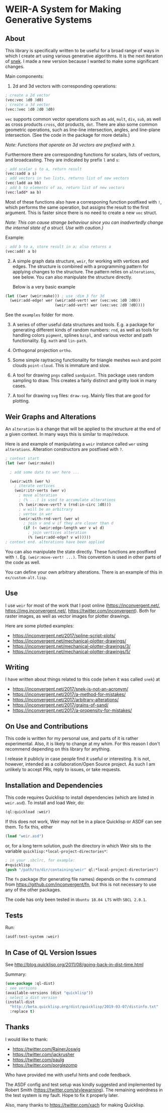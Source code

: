 # WEIR-A System for Making Generative Systems


## About

This library is specifically written to be useful for a broad range of ways in
which I create art using various generative algorithms. It is the next
iteration of [snek](https://github.com/inconvergent/snek). I made a new version
because I wanted to make some significant changes.

Main components:

1. 2d and 3d vectors with corresponding operations:
  ```lisp
  ; create a 2d vector
  (vec:vec 1d0 3d0)
  ; create a 3d vector
  (vec:3vec 1d0 2d0 3d0)
  ```

  `vec` supports common vector operations such as `add`, `mult`, `div`, `sub`,
  as well as cross products `cross`, dot products, `dot`. There are also some
  common geometric operations, such as line-line intersection, angles, and
  line-plane intersection. (See the code in the package for more details.)

  *Note: Functions that operate on 3d vectors are prefixed with `3`.*

  Furthermore there are corresponding functions for scalars, lists of vectors,
  and broadcasting. They are indicated by prefix `l` and `s`:
  ```lisp
  ; add scalar s to a, return result
  (vec:sadd a s)
  ; add vectors in two lists, returns list of new vectors
  (vec:ladd aa bb)
  ; add b to elements of aa, return list of new vectors
  (vec:ladd* aa b)
  ```

  Most of these functions also have a corresponing function postfixed with `!`,
  which performs the same operation, but assigns the result to the first
  argument. This is faster since there is no need to create a new `vec` struct.

  *Note: This can cause strange behaviour since you can inadvertedly change the
  internal state of a struct. Use with caution.)*

  Example:
  ```lisp
  ; add b to a, store result in a; also returns a
  (vec:add! a b)
  ```

2. A simple graph data structure, `weir`, for working with vertices and edges.
   The structure is combined with a programming pattern for applying changes to
   the structure. The pattern relies on `alterations`, see below. You can also
   manipulate the structure directly.

   Below is a very basic example
  ```lisp
  (let ((wer (weir:make))) ; use :dim 3 for 3d
    (weir:add-edge! wer (weir:add-vert! wer (vec:vec 1d0 2d0))
                        (weir:add-vert! wer (vec:vec 2d0 3d0))))
  ```
  See the `examples` folder for more.

3. A series of other useful data structures and tools. E.g. a package for
   generating different kinds of random numbers: `rnd`, as well as tools for
   handling colors `pigment`, splines `bzspl`, and various vector and path
   functionality. Eg. `math` and `lin-path`.

4. Orthogonal projection `ortho`.

5. Some simple raytracing functionality for triangle meshes `mesh` and point
   clouds `point-cloud`. This is immature and slow.

6. A tool for drawing `pngs` called `sandpaint`. This package uses random
   sampling to draw. This creates a fairly distinct and gritty look in many
   cases.

7. A tool for drawing `svg` files: `draw-svg`. Mainly files that are good for
   plotting.


## Weir Graphs and Alterations

An `alteration` is a change that will be applied to the structure at the end of
a given context. In many ways this is similar to map/reduce.

Here is and example of manipulating a `weir` instance called `wer` using
`alterations`. Alteration constructors are postfixed with `?`.

```lisp
; context start
(let (wer (weir:make))

  ; add some data to wer here ...

  (weir:with (wer %)
    ; iterate vertices
    (weir:itr-verts (wer v)
      ; move alteration
      ; (% ...) is used to accumulate alterations
      (% (weir:move-vert? v (rnd:in-circ 1d0)))
      ; w will be an arbitrary
      ; vertex in wer
      (weir:with-rnd-vert (wer w)
        ; join v and w if they are closer than d
        (if (< (weir:edge-length wer v w) d)
          ; join vertices alteration
          (% (weir:add-edge? v w))))))
; context end. alterations have been applied
```

You can also manipulate the state directly. These functions are postfixed with
`!`.  Eg. `(weir:move-vert! ...)`. This convention is used in other parts of
the code as well.

You can define your own arbitrary alterations. There is an example of this in
`ex/custom-alt.lisp`.


## Use

I use `weir` for most of the work that I post online
(https://inconvergent.net/, https://img.inconvergent.net/,
https://twitter.com/inconvergent). Both for raster images, as well as vector
images for plotter drawings.

Here are some plotted examples:

 - https://inconvergent.net/2017/spline-script-plots/
 - https://inconvergent.net/mechanical-plotter-drawings/
 - https://inconvergent.net/mechanical-plotter-drawings/3/
 - https://inconvergent.net/mechanical-plotter-drawings/5/


## Writing

I have written about things related to this code (when it was called `snek`) at

  - https://inconvergent.net/2017/snek-is-not-an-acronym/
  - https://inconvergent.net/2017/a-method-for-mistakes/
  - https://inconvergent.net/2017/arbitrary-alterations/
  - https://inconvergent.net/2017/grains-of-sand/
  - https://inconvergent.net/2017/a-propensity-for-mistakes/


## On Use and Contributions

This code is written for my personal use, and parts of it is rather
experimental. Also, it is likely to change at my whim. For this reason I don't
recommend depending on this library for anything.

I release it publicly in case people find it useful or interesting. It is not,
however, intended as a collaboration/Open Source project. As such I am unlikely
to accept PRs, reply to issues, or take requests.


## Installation and Dependencies

This code requires Quicklisp to install dependencies (which are listed in
`weir.asd`). To install and load Weir, do:
```lisp
(ql:quickload :weir)
```

If this does not work, Weir may not be in a place Quicklisp or ASDF can see
them. To fix this, either
```lisp
(load "weir.asd")
```
or, for a long term solution, push the directory in which Weir sits to the
variable `quicklisp:*local-project-directories*`:
```lisp
; in your .sbclrc, for example:
#+quicklisp
(push "/path/to/dir/containing/weir" ql:*local-project-directories*)
```

The `fn` package (for generating file names) depends on the `fn` command from
https://github.com/inconvergent/fn, but this is not necessary to use any of the
other packages.

The code has only been tested in `Ubuntu 18.04 LTS` with `SBCL 2.0.1`.


## Tests

Run:
```lisp
(asdf:test-system :weir)
```


## In Case of QL Version Issues

See http://blog.quicklisp.org/2011/08/going-back-in-dist-time.html

Summary:
```lisp
(use-package :ql-dist)
; see versions
(available-versions (dist "quicklisp"))
; select a dist version
(install-dist
  "http://beta.quicklisp.org/dist/quicklisp/2019-03-07/distinfo.txt"
  :replace t)
```


## Thanks

I would like to thank:

  - https://twitter.com/RainerJoswig
  - https://twitter.com/jackrusher
  - https://twitter.com/paulg
  - https://twitter.com/porglezomp

Who have provided me with useful hints and code feedback.

The ASDF config and test setup was kindly suggested and implemented by Robert
Smith (https://twitter.com/stylewarning). The remaining weirdness in the test
system is my fault. Hope to fix it properly later.

Also, many thanks to https://twitter.com/xach for making Quicklisp.

